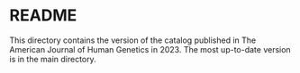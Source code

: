# README

This directory contains the version of the catalog published in The American Journal of Human Genetics in 2023. The most up-to-date version is in the main directory.
